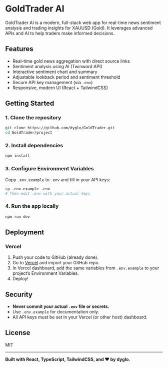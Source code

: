 # GoldTrader AI

GoldTrader AI is a modern, full-stack web app for real-time news sentiment analysis and trading insights for XAUUSD (Gold). It leverages advanced APIs and AI to help traders make informed decisions.

## Features
- Real-time gold news aggregation with direct source links
- Sentiment analysis using AI (Twinword API)
- Interactive sentiment chart and summary
- Adjustable lookback period and sentiment threshold
- Secure API key management (via `.env`)
- Responsive, modern UI (React + TailwindCSS)

## Getting Started

### 1. Clone the repository
```sh
git clone https://github.com/dyglo/GoldTrader.git
cd GoldTrader/project
```

### 2. Install dependencies
```sh
npm install
```

### 3. Configure Environment Variables
Copy `.env.example` to `.env` and fill in your API keys:
```sh
cp .env.example .env
# Then edit .env with your actual keys
```

### 4. Run the app locally
```sh
npm run dev
```

## Deployment
### Vercel
1. Push your code to GitHub (already done).
2. Go to [Vercel](https://vercel.com/) and import your GitHub repo.
3. In Vercel dashboard, add the same variables from `.env.example` to your project’s Environment Variables.
4. Deploy!

## Security
- **Never commit your actual `.env` file or secrets.**
- Use `.env.example` for documentation only.
- All API keys must be set in your Vercel (or other host) dashboard.

## License
MIT

---

**Built with React, TypeScript, TailwindCSS, and ❤️ by dyglo.**
